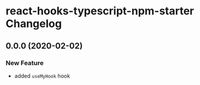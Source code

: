 # react-hooks-typescript-npm-starter Changelog

## 0.0.0 (2020-02-02)

### New Feature

- added `useMyHook` hook
